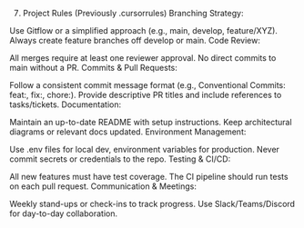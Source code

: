 7. Project Rules (Previously .cursorrules)
Branching Strategy:

Use Gitflow or a simplified approach (e.g., main, develop, feature/XYZ).
Always create feature branches off develop or main.
Code Review:

All merges require at least one reviewer approval.
No direct commits to main without a PR.
Commits & Pull Requests:

Follow a consistent commit message format (e.g., Conventional Commits: feat:, fix:, chore:).
Provide descriptive PR titles and include references to tasks/tickets.
Documentation:

Maintain an up-to-date README with setup instructions.
Keep architectural diagrams or relevant docs updated.
Environment Management:

Use .env files for local dev, environment variables for production.
Never commit secrets or credentials to the repo.
Testing & CI/CD:

All new features must have test coverage.
The CI pipeline should run tests on each pull request.
Communication & Meetings:

Weekly stand-ups or check-ins to track progress.
Use Slack/Teams/Discord for day-to-day collaboration.